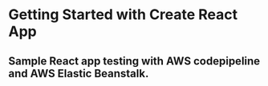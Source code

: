# Getting Started with Create React App

## Sample React app testing with AWS codepipeline and AWS Elastic Beanstalk.

